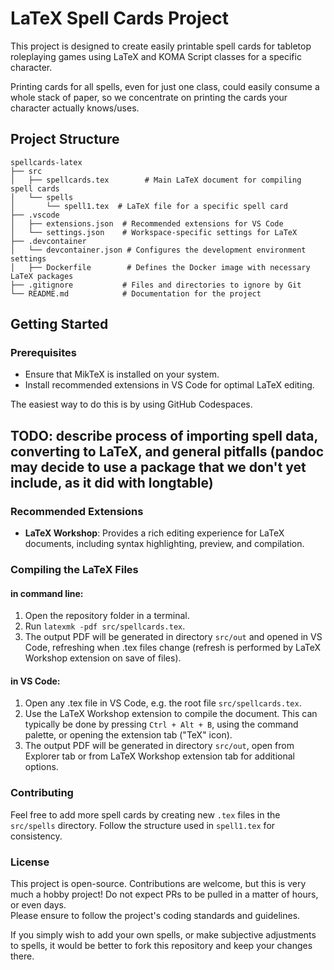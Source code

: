 # LaTeX Spell Cards Project

This project is designed to create easily printable spell cards for tabletop roleplaying games using LaTeX and KOMA Script classes for a specific character.  

Printing cards for all spells, even for just one class, could easily consume a whole stack of paper,
so we concentrate on printing the cards your character actually knows/uses.  

## Project Structure

```
spellcards-latex
├── src
│   ├── spellcards.tex        # Main LaTeX document for compiling spell cards
│   └── spells
│       └── spell1.tex  # LaTeX file for a specific spell card
├── .vscode
│   ├── extensions.json  # Recommended extensions for VS Code
│   └── settings.json    # Workspace-specific settings for LaTeX
├── .devcontainer
│   └── devcontainer.json # Configures the development environment settings
│   ├── Dockerfile        # Defines the Docker image with necessary LaTeX packages
├── .gitignore           # Files and directories to ignore by Git
└── README.md            # Documentation for the project
```

## Getting Started

### Prerequisites

- Ensure that MikTeX is installed on your system.
- Install recommended extensions in VS Code for optimal LaTeX editing.

The easiest way to do this is by using GitHub Codespaces.

## TODO: describe process of importing spell data, converting to LaTeX, and general pitfalls (pandoc may decide to use a package that we don't yet include, as it did with longtable)

### Recommended Extensions

- **LaTeX Workshop**: Provides a rich editing experience for LaTeX documents, including syntax highlighting, preview, and compilation.

### Compiling the LaTeX Files

#### in command line:
1. Open the repository folder in a terminal.
2. Run `latexmk -pdf src/spellcards.tex`.
3. The output PDF will be generated in directory `src/out` and opened in VS Code, refreshing when .tex files change (refresh is performed by LaTeX Workshop extension on save of files).

#### in VS Code:
1. Open any .tex file in VS Code, e.g. the root file `src/spellcards.tex`.
2. Use the LaTeX Workshop extension to compile the document. This can typically be done by pressing `Ctrl + Alt + B`, using the command palette, or opening the extension tab ("TeX" icon).
3. The output PDF will be generated in directory `src/out`, open from Explorer tab or from LaTeX Workshop extension tab for additional options.

### Contributing

Feel free to add more spell cards by creating new `.tex` files in the `src/spells` directory. Follow the structure used in `spell1.tex` for consistency.

### License

This project is open-source. Contributions are welcome, but this is very much a hobby project! Do not expect PRs to be pulled in a matter of hours, or even days.  
Please ensure to follow the project's coding standards and guidelines.

If you simply wish to add your own spells, or make subjective adjustments to spells, it would be better to fork this repository and keep your changes there.
